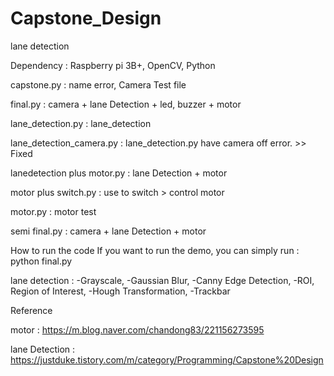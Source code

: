 # Capstone_Design
lane detection


Dependency :
Raspberry pi 3B+, OpenCV, Python


capstone.py : name error, Camera Test file

final.py : camera + lane Detection + led, buzzer + motor

lane_detection.py : lane_detection

lane_detection_camera.py : lane_detection.py have camera off error. >> Fixed

lanedetection plus motor.py : lane Detection + motor

motor plus switch.py : use to switch > control motor

motor.py : motor test

semi final.py : camera + lane Detection + motor



How to run the code
If you want to run the demo, you can simply run : 
python final.py



lane detection : 
-Grayscale,
-Gaussian Blur,
-Canny Edge Detection,
-ROI, Region of Interest,
-Hough Transformation,
-Trackbar


Reference

motor : 
https://m.blog.naver.com/chandong83/221156273595

lane Detection : 
https://justduke.tistory.com/m/category/Programming/Capstone%20Design

